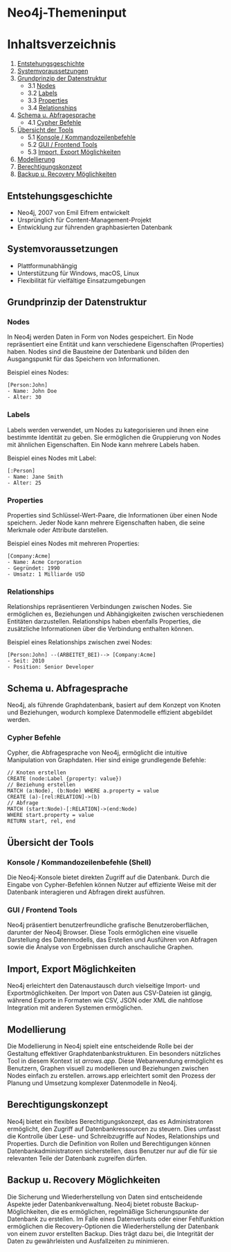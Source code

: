 # Neo4j-Themeninput

# Inhaltsverzeichnis

1. [Entstehungsgeschichte](#entstehungsgeschichte)
2. [Systemvoraussetzungen](#systemvoraussetzungen)
3. [Grundprinzip der Datenstruktur](#grundprinzip-der-datenstruktur)
   - 3.1 [Nodes](#nodes)
   - 3.2 [Labels](#labels)
   - 3.3 [Properties](#properties)
   - 3.4 [Relationships](#relationships)
4. [Schema u. Abfragesprache](#schema-u-abfragesprache)
   - 4.1 [Cypher Befehle](#cypher-befehle)
5. [Übersicht der Tools](#übersicht-der-tools)
   - 5.1 [Konsole / Kommandozeilenbefehle](#konsole--kommandozeilenbefehle)
   - 5.2 [GUI / Frontend Tools](#gui--frontend-tools)
   - 5.3 [Import, Export Möglichkeiten](#import-export-möglichkeiten)
6. [Modellierung](#modellierung)
7. [Berechtigungskonzept](#berechtigungskonzept)
8. [Backup u. Recovery Möglichkeiten](#backup-u-recovery-möglichkeiten)

## Entstehungsgeschichte

- Neo4j, 2007 von Emil Eifrem entwickelt
- Ursprünglich für Content-Management-Projekt
- Entwicklung zur führenden graphbasierten Datenbank

## Systemvoraussetzungen

- Plattformunabhängig
- Unterstützung für Windows, macOS, Linux
- Flexibilität für vielfältige Einsatzumgebungen

## Grundprinzip der Datenstruktur
### Nodes
In Neo4j werden Daten in Form von Nodes gespeichert. Ein Node repräsentiert eine Entität und kann verschiedene Eigenschaften (Properties) haben. Nodes sind die Bausteine der Datenbank und bilden den Ausgangspunkt für das Speichern von Informationen.
 
Beispiel eines Nodes:
 
```
[Person:John]
- Name: John Doe
- Alter: 30
```
 
### Labels
Labels werden verwendet, um Nodes zu kategorisieren und ihnen eine bestimmte Identität zu geben. Sie ermöglichen die Gruppierung von Nodes mit ähnlichen Eigenschaften. Ein Node kann mehrere Labels haben.
 
Beispiel eines Nodes mit Label:
```
[:Person]
- Name: Jane Smith
- Alter: 25
```
 
### Properties
Properties sind Schlüssel-Wert-Paare, die Informationen über einen Node speichern. Jeder Node kann mehrere Eigenschaften haben, die seine Merkmale oder Attribute darstellen.
 
Beispiel eines Nodes mit mehreren Properties:
```
[Company:Acme]
- Name: Acme Corporation
- Gegründet: 1990
- Umsatz: 1 Milliarde USD
```
 
### Relationships
Relationships repräsentieren Verbindungen zwischen Nodes. Sie ermöglichen es, Beziehungen und Abhängigkeiten zwischen verschiedenen Entitäten darzustellen. Relationships haben ebenfalls Properties, die zusätzliche Informationen über die Verbindung enthalten können.
 
Beispiel eines Relationships zwischen zwei Nodes:
```
[Person:John] --(ARBEITET_BEI)--> [Company:Acme]
- Seit: 2010
- Position: Senior Developer
```


## Schema u. Abfragesprache
Neo4j, als führende Graphdatenbank, basiert auf dem Konzept von Knoten und Beziehungen, wodurch komplexe Datenmodelle effizient abgebildet werden.
### Cypher Befehle
Cypher, die Abfragesprache von Neo4j, ermöglicht die intuitive Manipulation von Graphdaten. Hier sind einige grundlegende Befehle:
```cypher
// Knoten erstellen
CREATE (node:Label {property: value})
// Beziehung erstellen
MATCH (a:Node), (b:Node) WHERE a.property = value
CREATE (a)-[rel:RELATION]->(b)
// Abfrage
MATCH (start:Node)-[:RELATION]->(end:Node)
WHERE start.property = value
RETURN start, rel, end
```
## Übersicht der Tools
### Konsole / Kommandozeilenbefehle (Shell)
Die Neo4j-Konsole bietet direkten Zugriff auf die Datenbank. Durch die Eingabe von Cypher-Befehlen können Nutzer auf effiziente Weise mit der Datenbank interagieren und Abfragen direkt ausführen.
### GUI / Frontend Tools
Neo4j präsentiert benutzerfreundliche grafische Benutzeroberflächen, darunter der Neo4j Browser. Diese Tools ermöglichen eine visuelle Darstellung des Datenmodells, das Erstellen und Ausführen von Abfragen sowie die Analyse von Ergebnissen durch anschauliche Graphen.
## Import, Export Möglichkeiten
Neo4j erleichtert den Datenaustausch durch vielseitige Import- und Exportmöglichkeiten. Der Import von Daten aus CSV-Dateien ist gängig, während Exporte in Formaten wie CSV, JSON oder XML die nahtlose Integration mit anderen Systemen ermöglichen.

## Modellierung

Die Modellierung in Neo4j spielt eine entscheidende Rolle bei der Gestaltung effektiver Graphdatenbankstrukturen. Ein besonders nützliches Tool in diesem Kontext ist *arrows.app*. Diese Webanwendung ermöglicht es Benutzern, Graphen visuell zu modellieren und Beziehungen zwischen Nodes einfach zu erstellen. arrows.app erleichtert somit den Prozess der Planung und Umsetzung komplexer Datenmodelle in Neo4j.

## Berechtigungskonzept

Neo4j bietet ein flexibles Berechtigungskonzept, das es Administratoren ermöglicht, den Zugriff auf Datenbankressourcen zu steuern. Dies umfasst die Kontrolle über Lese- und Schreibzugriffe auf Nodes, Relationships und Properties. Durch die Definition von Rollen und Berechtigungen können Datenbankadministratoren sicherstellen, dass Benutzer nur auf die für sie relevanten Teile der Datenbank zugreifen dürfen.

## Backup u. Recovery Möglichkeiten

Die Sicherung und Wiederherstellung von Daten sind entscheidende Aspekte jeder Datenbankverwaltung. Neo4j bietet robuste Backup-Möglichkeiten, die es ermöglichen, regelmäßige Sicherungspunkte der Datenbank zu erstellen. Im Falle eines Datenverlusts oder einer Fehlfunktion ermöglichen die Recovery-Optionen die Wiederherstellung der Datenbank von einem zuvor erstellten Backup. Dies trägt dazu bei, die Integrität der Daten zu gewährleisten und Ausfallzeiten zu minimieren.
